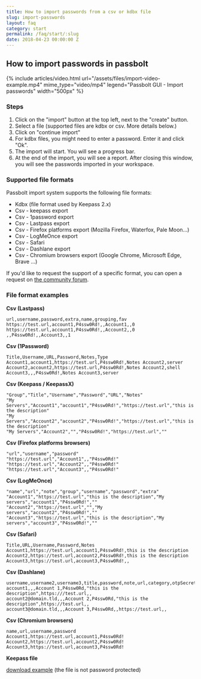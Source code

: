 ```yaml
---
title: How to import passwords from a csv or kdbx file
slug: import-passwords
layout: faq
category: start
permalink: /faq/start/:slug
date: 2018-04-23 00:00:00 Z
---
```


## How to import passwords in passbolt

{% include articles/video.html
    url="/assets/files/import-video-example.mp4"
    mime_type="video/mp4"
    legend="Passbolt GUI - Import passwords"
    width="500px"
%}


### Steps
1.  Click on the "import" button at the top left, next to the "create" button.
2.  Select a file (supported files are kdbx or csv. More details below.)
3.  Click on "continue import"
4.  For kdbx files, you might need to enter a password. Enter it and click "Ok".
5.  The import will start. You will see a progress bar.
6.  At the end of the import, you will see a report. After closing this window, you will see the passwords imported in your workspace.

### Supported file formats
Passbolt import system supports the following file formats:
*  Kdbx (file format used by Keepass 2.x)
*  Csv - keepass export
*  Csv - 1password export
*  Csv - Lastpass export
*  Csv - Firefox platforms export (Mozilla Firefox, Waterfox, Pale Moon...)
*  Csv - LogMeOnce export
*  Csv - Safari
*  Csv - Dashlane export
*  Csv - Chromium browsers export (Google Chrome, Microsoft Edge, Brave ...)

If you'd like to request the support of a specific format, you can open a request on [the community forum](https://community.passbolt.com/c/backlog).

### File format examples
**Csv (Lastpass)**
```
url,username,password,extra,name,grouping,fav
https://test.url,account1,P4ssw0Rd!,,Account1,,0
https://test.url,account1,P4ssw0Rd!,,Account2,,0
,,P4ssw0Rd!,,Account3,,1
```

**Csv (1Password)**
```
Title,Username,URL,Password,Notes,Type
Account1,account1,https://test.url,P4ssw0Rd!,Notes Account2,server
Account2,account2,https://test.url,P4ssw0Rd!,Notes Account2,shell
Account3,,,P4ssw0Rd!,Notes Account3,server
```

**Csv (Keepass / KeepassX)**
```
"Group","Title","Username","Password","URL","Notes"
"My Servers","Account1","account1","P4ssw0Rd!","https://test.url","this is the description"
"My Servers","Account2","account2","P4ssw0Rd!","https://test.url","this is the description"
"My Servers","Account2","","P4ssw0Rd!","https://test.url",""
```

**Csv (Firefox platforms browsers)**
```
"url","username","password"
"https://test.url","Account1",,"P4ssw0Rd!"
"https://test.url","Account2",,"P4ssw0Rd!"
"https://test.url","Account3",,"P4ssw0Rd!"
```

**Csv (LogMeOnce)**
```
"name","url","note","group","username","password","extra"
"Account1","https://test.url","this is the description","My servers","account1","P4ssw0Rd!",""
"Account2","https://test.url","","My servers","account2","P4ssw0Rd!",""
"Account3","https://test.url","this is the description","My servers","account3","P4ssw0Rd!",""
```

**Csv (Safari)**
```
Title,URL,Username,Password,Notes
Account1,https://test.url,account1,P4ssw0Rd!,this is the description
Account2,https://test.url,account2,P4ssw0Rd!,this is the description
Account3,https://test.url,account3,P4ssw0Rd!,,
```

**Csv (Dashlane)**
```
username,username2,username3,title,password,note,url,category,otpSecret
account1,,,Account 1,P4ssw0Rd,"this is the description",https:///test.url,,
account2@domain.tld,,,Account 2,P4ssw0Rd,"this is the description",https://test.url,,
account3@domain.tld,,,Account 3,P4ssw0Rd,,https://test.url,,
```

**Csv (Chromium browsers)**
```
name,url,username,password
Account1,https://test.url,account1,P4ssw0Rd!
Account2,https://test.url,account2,P4ssw0Rd!
Account3,https://test.url,account3,P4ssw0Rd!
```

**Keepass file**

[download example](/assets/files/keepass_file_example.kdbx) (the file is not password protected)


